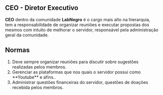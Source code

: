 ## CEO - Diretor Executivo

**CEO** dentro da comunidade **LabNegro** é o cargo mais alto na hierarquia, tem a responsabilidade de
organizar reuniões e executar propostas dos mesmos com intuito de melhorar o servidor, responsável pela administração geral
da comunidade.

## Normas 
<ol>
  <li>Deve sempre organizar reuniões para discutir sobre sugestões realizadas pelos membros.</li>
  <li>Gerenciar as plataformas que nos quais o servidor possui como **Youtube** e afins..</li>
  <li>Administrar questões financeiras do servidor, questões de doações recebida pelos membros.</li>
</ol>
